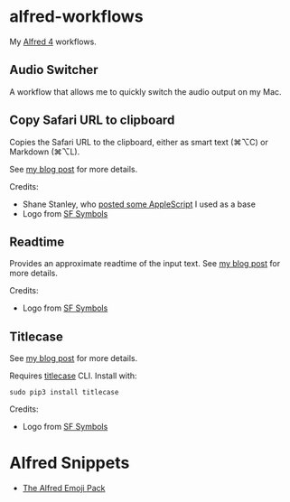 # alfred-workflows

My [Alfred 4](https://www.alfredapp.com) workflows.

## Audio Switcher

A workflow that allows me to quickly switch the audio output on my Mac.

## Copy Safari URL to clipboard

Copies the Safari URL to the clipboard, either as smart text (⌘⌥C) or Markdown (⌘⌥L).

See [my blog post](https://andrew-jones.com/blog/alfred-workflow-copy-url-to-clipboard-as-rich-text/) for more details.

Credits:
* Shane Stanley, who [posted some AppleScript](https://forum.latenightsw.com/t/html-styled-text-in-a-variable/2285/4) I used as a base
* Logo from [SF Symbols](https://developer.apple.com/sf-symbols/)

## Readtime

Provides an approximate readtime of the input text. See [my blog post](https://andrew-jones.com/blog/alfred-workflow-readtime/) for more details.

Credits:
* Logo from [SF Symbols](https://developer.apple.com/sf-symbols/)

## Titlecase

See [my blog post](https://andrew-jones.com/blog/alfred-workflow-titlecase/) for more details.

Requires [titlecase](https://pypi.org/project/titlecase/) CLI. Install with:

```
sudo pip3 install titlecase
```

Credits:
* Logo from [SF Symbols](https://developer.apple.com/sf-symbols/)

# Alfred Snippets

* [The Alfred Emoji Pack](https://joelcalifa.com/blog/alfred-emoji-snippet-pack/)
